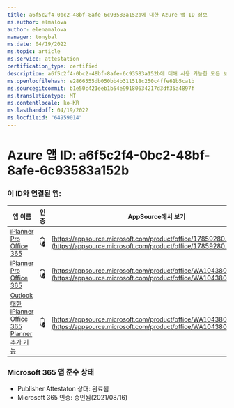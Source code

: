 ```yaml
---
title: a6f5c2f4-0bc2-48bf-8afe-6c93583a152b에 대한 Azure 앱 ID 정보
ms.author: elmalova
author: elenamalova
manager: tonybal
ms.date: 04/19/2022
ms.topic: article
ms.service: attestation
certification_type: certified
description: a6f5c2f4-0bc2-48bf-8afe-6c93583a152b에 대해 사용 가능한 모든 보안 및 규정 준수 정보입니다.
ms.openlocfilehash: e2866555db050bb4b311518c250c4ffe61b5ca1b
ms.sourcegitcommit: b1e50c421eeb1b54e99180634217d3df35a4897f
ms.translationtype: MT
ms.contentlocale: ko-KR
ms.lasthandoff: 04/19/2022
ms.locfileid: "64959014"
---
```

# <a name="azure-app-id-a6f5c2f4-0bc2-48bf-8afe-6c93583a152b"></a>Azure 앱 ID: a6f5c2f4-0bc2-48bf-8afe-6c93583a152b


### <a name="apps-associated-with-this-id"></a>이 ID와 연결된 앱:
| **앱 이름** | **인증** | **AppSource에서 보기** |
|--------------|---------------|-----------------------|
| [iPlanner Pro Office 365](../forward/17859280.iplannerpro.md) | <img alt="Certified application badge" src="../media/certified-badge.png" height="25" width="25" /> | [https://appsource.microsoft.com/product/office/17859280.iplannerpro](https://appsource.microsoft.com/product/office/17859280.iplannerpro) |
| [iPlanner Pro Office 365](../forward/WA104380464.md) | <img alt="Certified application badge" src="../media/certified-badge.png" height="25" width="25" /> | [https://appsource.microsoft.com/product/office/WA104380464](https://appsource.microsoft.com/product/office/WA104380464) |
| [Outlook 대한 iPlanner Office 365 Planner 추가 기능](../forward/WA104380147.md) | <img alt="Certified application badge" src="../media/certified-badge.png" height="25" width="25" /> | [https://appsource.microsoft.com/product/office/WA104380147](https://appsource.microsoft.com/product/office/WA104380147) |

### <a name="microsoft-365-app-compliance-status"></a>Microsoft 365 앱 준수 상태
- Publisher Attestaton 상태: 완료됨
- Microsoft 365 인증: 승인됨(2021/08/16)
